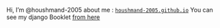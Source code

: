 Hi, I’m @houshmand-2005
about me : [`houshmand-2005.github.io`](houshmand-2005.github.io)
You can see my django Booklet [from here](https://github.com/houshmand-2005/hash_neco)
<!-- Just code for fun :) -->

<!---
houshmand-2005/houshmand-2005 is a ✨ special ✨ repository because its `README.md` (this file) appears on your GitHub profile.
You can click the Preview link to take a look at your changes.
--->
